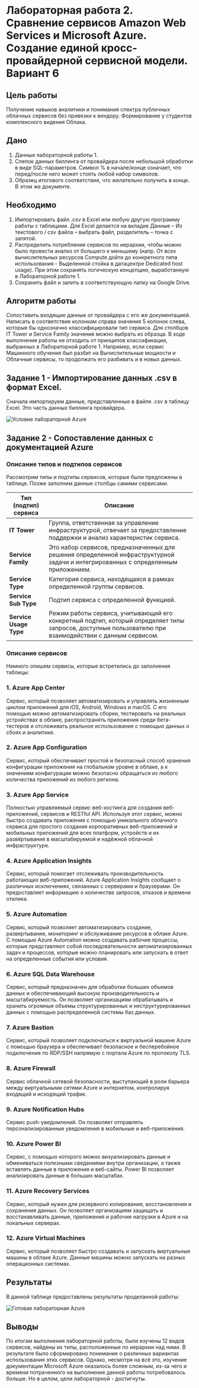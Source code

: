 # Лабораторная работа 2. Сравнение сервисов Amazon Web Services и Microsoft Azure. Создание единой кросс-провайдерной сервисной модели. Вариант 6

## Цель работы

Получение навыков аналитики и понимания спектра публичных облачных сервисов без привязки к вендору. Формирование у студентов комплексного видения Облака. 

## Дано
1. Данные лабораторной работы 1.
2. Слепок данных биллинга от провайдера после небольшой обработки в виде SQL-параметров. Символ % в начале/конце означает, что перед/после него может стоять любой набор символов.
3. Образец итогового соответствия, что желательно получить в конце. В этом же документе.

## Необходимо 
1. Импортировать файл .csv в Excel или любую другую программу работы с таблицами. Для Excel делается на вкладке Данные – Из текстового / csv файла – выбрать файл, разделитель – точка с запятой.
2. Распределить потребление сервисов по иерархии, чтобы можно было провести анализ от большего к меньшему (напр. От всех вычислительных ресурсов Compute дойти до конкретного типа использования - Выделенной стойка в датацентре Dedicated host usage). При этом сохранять логическую концепцию, выработанную в Лабораторной работе 1.
3. Сохранить файл и залить в соответствующую папку на Google Drive.

## Алгоритм работы 
Сопоставить входящие данные от провайдера с его же документацией. Написать в соответствие колонкам справа значения 5 колонок слева, которые бы однозначно классифицировали тип сервиса. Для столбцов IT Tower и Service Family значения можно выбрать из образца. В ходе выполнения работы не отходить от принципов классификации, выбранных в Лабораторной работе 1. Например, если сервис Машинного обучения был разбит на Вычислительные мощности и Облачные сервисы, то продолжать его разбивать и в новых данных.

## Задание 1 - Импортирование данных .csv в формат Excel.

Сначала импортируем данные, представленные в файле .csv в таблицу Excel. Это часть данных биллинга провайдера.

![Условие лабораторной Azure](Azure.png)

## Задание 2 - Сопоставление данных с документацией Azure

### Описание типов и подтипов сервисов

Рассмотрим типы и подтипы сервисов, которые были предложены в таблице. Позже заполним данные столбцы самими сервисами.

| Тип (подтип) сервиса | Описание |
| ----- | ------------ |
| **IT Tower** | Группа, ответственная за управление инфраструктурой, отвечает за предоставление поддержки и анализ характеристик сервиса. |
| **Service Family** | Это набор сервисов, предназначенных для решения определенной инфраструктурной задачи и интегрированных с определенным приложением. |
| **Service Type** | Категория сервиса, находящаяся в рамках определенной группы сервисов. |
| **Service Sub Type** | Подтип сервиса с определенной функцией. |
| **Service Usage Type** |Режим работы сервиса, учитывающий его конкретный подтип, который определяет типы запросов, доступные пользователю при взаимодействии с данным сервисом. |

### Описание сервисов

Немного опишем сервисы, которые встретились до заполнения таблицы:

### 1. Azure App Center
Сервис, который позволяет автоматизировать и управлять жизненным циклом приложений для iOS, Android, Windows и macOS. С его помощью можно автоматизировать сборки, тестировать на реальных устройствах в облаке, распространять приложения среди бета-тестеров и отслеживать реальное использование с помощью данных о сбоях и аналитике.

### 2. Azure App Configuration
Сервис, который обеспечивает простой и безопасный способ хранения конфигурации приложения на глобальном уровне в облаке, а к значениям конфигурации можно безопасно обращаться из любого количества приложений из любого региона.

### 3. Azure App Service
Полностью управляемый сервис веб-хостинга для создания веб-приложений, сервисов и RESTful API. Используя этот сервис, можно быстро создавать приложения с помощью уникального облачного сервиса для простого создания корпоративных веб-приложений и мобильных приложений для всех платформ, устройств и их развёртывания в масштабируемой и надёжной облачной инфраструктуре.

### 4. Azure Application Insights
Сервис, который помогает отслеживать производительность работающих веб-приложений. Azure Application Insights сообщает о различных исключениях, связанных с серверами и браузерами. Он предоставляет информацию о количестве запросов, отказов и времени отклика.

### 5. Azure Automation
Сервис, который позволяет автоматизировать создание, развертывание, мониторинг и обслуживание ресурсов в облаке Azure. С помощью Azure Automation можно создавать рабочие процессы, которые представляют собой последовательности автоматизированных задач и процессов, которые можно планировать или запускать в ответ на определенные события или условия.

### 6. Azure SQL Data Warehouse
Сервис, который предназначен для обработки больших объемов данных и обеспечивающий высокую производительность и масштабируемость. Он позволяет организациям обрабатывать и хранить огромные объемы структурированных и неструктурированных данных с помощью распределенной системы баз данных.

### 7. Azure Bastion
Сервис, который позволяет подключаться к виртуальной машине Azure с помощью браузера и обеспечивает безопасное и бесперебойное подключение по RDP/SSH напрямую с портала Azure по протоколу TLS.

### 8. Azure Firewall
Сервис облачной сетевой безопасности, выступающий в роли барьера между виртуальными сетями Azure и интернетом, контролируя входящий и исходящий трафик.

### 9. Azure Notification Hubs
Сервис push-уведомлений. Он позволяет отправлять персонализированные уведомления в мобильные и веб-приложения.

### 10. Azure Power BI
Сервис, с помощью которого можно визуализировать данные и обмениваться полезными сведениями внутри организации, а также вставлять данные в приложения и веб-сайты. Power BI позволяет анализировать данные в больших масштабах.

### 11. Azure Recovery Services
Сервис, который нужен для резервного копирования, восстановления и сохранения данных. Он позволяет организациям защищать и восстанавливать данные, приложения и рабочие нагрузки в Azure и на локальных серверах.

### 12. Azure Virtual Machines
Сервис, который позволяет быстро создавать и запускать виртуальные машины в облаке Azure. Данные машины можно запускать на разных операционных системах.

## Результаты

В данной таблице предоставлены результаты проделанной работы:

![Готовая лабораторная Azure](AzureFULL(2).png)

## Выводы

По итогам выполнения лабораторной работы, были изучены 12 видов сервисов, найдены их типы, расположенные по иерархии над ними. В результате было сформировано понимание о различных вариантах использования этих сервисов. Однако, несмотря на всё это, изучение документации Microsoft Azure оказалось более сложным, из-за чего и времени потраченного на выполнение данной работы потребовалось больше. Но в целом, цели лабораторной - достигнуты.

